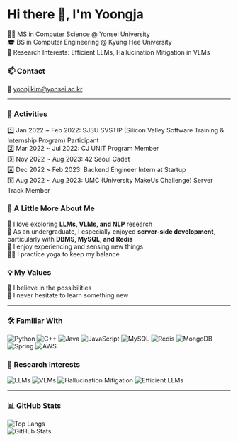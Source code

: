 <!-- Header Banner -->
<h1>Hi there 👋, I'm Yoongja</h1>

🧑‍🎓 MS in Computer Science @ Yonsei University  
🎓 BS in Computer Engineering @ Kyung Hee University  
🔬 Research Interests: Efficient LLMs, Hallucination Mitigation in VLMs  
<!-- 🌐 https://yoongja.github.io/ -->

<!-- Contact Section -->
### 📫 Contact

📧 [yoonjikim@yonsei.ac.kr](mailto:yoonjikim@yonsei.ac.kr)

---

<!-- Activities Section -->
### 💼 Activities

1️⃣ Jan 2022 ~ Feb 2022: SJSU SVSTIP (Silicon Valley Software Training & Internship Program) Participant  
2️⃣ Mar 2022 ~ Jul 2022: CJ UNIT Program Member  
3️⃣ Nov 2022 ~ Aug 2023: 42 Seoul Cadet  
4️⃣ Dec 2022 ~ Feb 2023: Backend Engineer Intern at Startup  
5️⃣ Aug 2022 ~ Aug 2023: UMC (University MakeUs Challenge) Server Track Member  

<!-- About Me Section -->
### 🌱 A Little More About Me

🤖 I love exploring **LLMs, VLMs, and NLP** research  
🧡 As an undergraduate, I especially enjoyed **server-side development**, particularly with **DBMS, MySQL, and Redis**  
🌊 I enjoy experiencing and sensing new things  
🧘‍♀️ I practice yoga to keep my balance  

<!-- Values Section -->
### 💡 My Values

🌹 I believe in the possibilities  
🌹 I never hesitate to learn something new  

---

<!-- Familiar With Section -->
### 🛠️ Familiar With

![Python](https://img.shields.io/badge/python-3670A0?style=for-the-badge&logo=python&logoColor=ffdd54)
![C++](https://img.shields.io/badge/c++-%2300599C.svg?style=for-the-badge&logo=c%2B%2B&logoColor=white)
![Java](https://img.shields.io/badge/java-%23ED8B00.svg?style=for-the-badge&logo=java&logoColor=white)
![JavaScript](https://img.shields.io/badge/javascript-%23F7DF1E.svg?style=for-the-badge&logo=javascript&logoColor=black)
![MySQL](https://img.shields.io/badge/mysql-%2300f.svg?style=for-the-badge&logo=mysql&logoColor=white)
![Redis](https://img.shields.io/badge/redis-%23DD0031.svg?style=for-the-badge&logo=redis&logoColor=white)
![MongoDB](https://img.shields.io/badge/mongodb-%2347A248.svg?style=for-the-badge&logo=mongodb&logoColor=white)
![Spring](https://img.shields.io/badge/spring-%236DB33F.svg?style=for-the-badge&logo=spring&logoColor=white)
![AWS](https://img.shields.io/badge/aws-%23FF9900.svg?style=for-the-badge&logo=amazonaws&logoColor=white)

<!-- Research Interests Section -->
### 🔬 Research Interests

![LLMs](https://img.shields.io/badge/LLMs-%23FFB6C1.svg?style=for-the-badge&logo=openai&logoColor=black)
![VLMs](https://img.shields.io/badge/VLMs-%238A2BE2.svg?style=for-the-badge&logo=opencv&logoColor=white)
![Hallucination Mitigation](https://img.shields.io/badge/Hallucination--Mitigation-%23FFA07A.svg?style=for-the-badge&logo=python&logoColor=white)
![Efficient LLMs](https://img.shields.io/badge/Efficient%20LLMs-%236A5ACD.svg?style=for-the-badge&logo=numpy&logoColor=white)

---

<!-- GitHub Stats Section -->
### 📊 GitHub Stats

![Top Langs](https://github-readme-stats.vercel.app/api/top-langs/?username=yoongja&layout=compact&theme=dracula&hide_border=true)  
![GitHub Stats](https://github-readme-stats.vercel.app/api?username=yoongja&show_icons=true&theme=dracula&hide_border=true)
